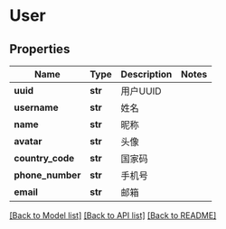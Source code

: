 # User

## Properties
Name | Type | Description | Notes
------------ | ------------- | ------------- | -------------
**uuid** | **str** |  用户UUID | 
**username** | **str** |  姓名 | 
**name** | **str** |  昵称 | 
**avatar** | **str** |  头像 | 
**country_code** | **str** |  国家码 | 
**phone_number** | **str** |  手机号 | 
**email** | **str** |  邮箱 | 

[[Back to Model list]](../README.md#documentation-for-models) [[Back to API list]](../README.md#documentation-for-api-endpoints) [[Back to README]](../README.md)

